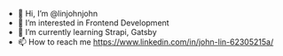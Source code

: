 - 👋 Hi, I’m @linjohnjohn
- 👀 I’m interested in Frontend Development
- 🌱 I’m currently learning Strapi, Gatsby
- 📫 How to reach me https://www.linkedin.com/in/john-lin-62305215a/

<!---
linjohnjohn/linjohnjohn is a ✨ special ✨ repository because its `README.md` (this file) appears on your GitHub profile.
You can click the Preview link to take a look at your changes.
--->
